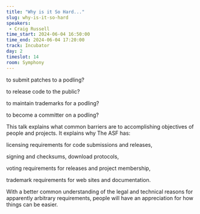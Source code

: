 ```yaml
---
title: "Why is it So Hard..."
slug: why-is-it-so-hard
speakers:
 - Craig Russell
time_start: 2024-06-04 16:50:00
time_end: 2024-06-04 17:20:00
track: Incubator
day: 2
timeslot: 14
room: Symphony
---
```


to submit patches to a podling?
 
 to release code to the public?
 
 to maintain trademarks for a podling?
 
 to become a committer on a podling?
 
 
 
 This talk explains what common barriers are to accomplishing objectives of people and projects. It explains why The ASF has:
 
 licensing requirements for code submissions and releases,
 
 signing and checksums, download protocols,
 
 voting requirements for releases and project membership,
 
 trademark requirements for web sites and documentation.
 
 
 
 With a better common understanding of the legal and technical reasons for apparently arbitrary requirements, people will have an appreciation for how things can be easier.